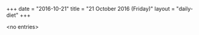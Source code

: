 +++
date = "2016-10-21"
title = "21 October 2016 (Friday)"
layout = "daily-diet"
+++

<p>&lt;no entries&gt;</p>